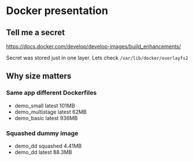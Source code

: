 # Docker presentation


## Tell me a secret
https://docs.docker.com/develop/develop-images/build_enhancements/

Secret was stored just in one layer. Lets check `/var/lib/docker/overlayfs2`

## Why size matters
### Same app different Dockerfiles
* demo_small latest 101MB
* demo_multistage latest 62MB
* demo_basic latest 936MB
### Squashed dummy image
* demo_dd squashed 4.41MB
* demo_dd latest 88.3MB
